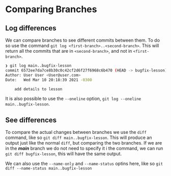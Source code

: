 # Comparing Branches

## Log differences

We can compare branches to see different commits between them. To do so use the command `git log <first-branch>..<second-branch>`. This will return all the commits that are in `<second-branch>`, and not in `<first-branch>`.

```bash
❯ git log main..bugfix-lesson
commit 6572ee7da7ce8b30c0c42cf2d6f27f6968c6b470 (HEAD -> bugfix-lesson)
Author: User User <User@user.com>
Date:   Wed Mar 10 20:18:39 2021 -0300

    add details to lesson
```

It is also possible to use the `--oneline` option, `git log --oneline main..bugfix-lesson`.

## See differences

To compare the actual changes between branches we use the `diff` command, like so `git diff main..bugfix-lesson`. This will produce an output just like the normal `diff`, but comparing the two branches. If we are in the **_main_** branch we do not need to specify it i the command, we can run `git diff bugfix-lesson`, this will have the same output.

We can also use the `--name-only` and `--name-status` optins here, like so `git diff --name-status main..bugfix-lesson`
